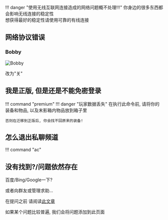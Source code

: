 !!! danger "使用无线互联网连接造成的网络问题概不处理!!!"
    你身边的很多东西都会影响无线连接的稳定性  
    想获得最好的稳定性请使用可靠的有线连接
<!-- ## 如何调整大厅音乐音量?
![音量调节亮](https://img.fastmirror.net/s/2025/08/12/689b3e2883b8a.png#only-light)
![音量调节暗](https://img.fastmirror.net/s/2025/08/12/689b3e2916708.png#only-dark) -->

## 网络协议错误
### Bobby
![Bobby](https://img.fastmirror.net/s/2025/08/26/68adc1ec1e81e.png)

改为"关"
## 我是正版, 但是还是不能免密登录
!!! command "premium"
!!! danger "玩家数据丢失"
    在执行此命令前, 请将你的装备和物品, 以及末影箱内物品放到箱子里

    否则在迁移到正版后, 你会找不回原来的装备!
## 怎么退出私聊频道
!!! command "ac"

## 没有找到?/问题依然存在
百度/Bing/Google一下?

或者向群友或管理求助...

在提问之前 请阅读[此文章](https://github.com/ryanhanwu/How-To-Ask-Questions-The-Smart-Way/blob/main/README-zh_CN.md)

如果某个问题比较普遍, 我们会将问题添加到此页面